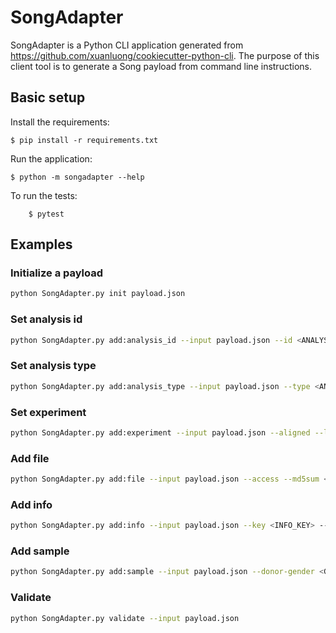 # SongAdapter

SongAdapter is a Python CLI application generated from https://github.com/xuanluong/cookiecutter-python-cli.
The purpose of this client tool is to generate a Song payload from command line instructions.

## Basic setup

Install the requirements:
```
$ pip install -r requirements.txt
```

Run the application:
```
$ python -m songadapter --help
```

To run the tests:
```
    $ pytest
```


## Examples

### Initialize a payload
```bash
python SongAdapter.py init payload.json
```

### Set analysis id
```bash
python SongAdapter.py add:analysis_id --input payload.json --id <ANALYSIS_ID>
```

### Set analysis type
```bash
python SongAdapter.py add:analysis_type --input payload.json --type <ANALYSIS_TYPE>
```

### Set experiment
```bash
python SongAdapter.py add:experiment --input payload.json --aligned --library-strategy <LIBRARY_STRATEGY> --reference-genome <REFERENCE_GENOME>
```

### Add file
```bash
python SongAdapter.py add:file --input payload.json --access --md5sum <MD5> --name <FILE_NAME> --size <SIZE> --type <FILE_TYPE>
```

### Add info
```bash
python SongAdapter.py add:info --input payload.json --key <INFO_KEY> --value <INFO_VALUE>
```

### Add sample
```bash
python SongAdapter.py add:sample --input payload.json --donor-gender <GENDER> --donor-submitter-id <SUBMITTER_ID> --sample-submitter-id <S_SUBMITTER_ID> --sample-type <TYPE> --specimen-class <CLASS> --specimen-submitter-id <SUBMITTER_ID> --specimen-type <SPECIMEN_TYPE>
```

### Validate
```bash
python SongAdapter.py validate --input payload.json
```